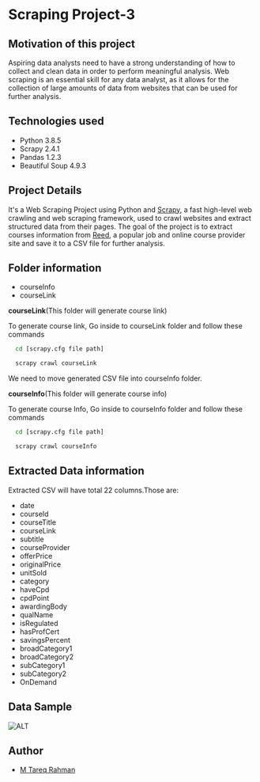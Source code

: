 
# Scraping Project-3

## Motivation of this project
Aspiring data analysts need to have a strong understanding of how to collect and clean data in order to perform meaningful analysis. Web scraping is an essential skill for any data analyst, as it allows for the collection of large amounts of data from websites that can be used for further analysis.

## Technologies used
- Python 3.8.5
- Scrapy 2.4.1
- Pandas 1.2.3
- Beautiful Soup 4.9.3

## Project Details

It's a Web Scraping Project using Python and [Scrapy](https://docs.scrapy.org/en/latest/), a fast high-level web crawling and web scraping framework, used to crawl websites and extract structured data from their pages. The goal of the project is to extract courses information from [Reed](https://www.reed.co.uk/), a popular job and online course provider site and save it to a CSV file for further analysis.


## Folder information
- courseInfo
- courseLink


**courseLink**(This folder will generate course link)




To generate course link, Go inside to courseLink folder and follow these commands

```bash
  cd [scrapy.cfg file path]
```
```bash
  scrapy crawl courseLink
``` 
We need to move generated CSV file into courseInfo folder.


**courseInfo**(This folder will generate course info)

To generate course Info, Go inside to courseInfo folder and follow these commands

```bash
  cd [scrapy.cfg file path]
```
```bash
  scrapy crawl courseInfo
``` 
## Extracted Data information
Extracted CSV will have total 22 columns.Those are:
- date	
- courseId	
- courseTitle	
- courseLink	
- subtitle
- courseProvider
- offerPrice	
- originalPrice	
- unitSold	
- category	
- haveCpd	
- cpdPoint	
- awardingBody	
- qualName	
- isRegulated	
- hasProfCert	
- savingsPercent	
- broadCategory1	
- broadCategory2	
- subCategory1	
- subCategory2	
- OnDemand

## Data Sample
![ALT](https://github.com/Tareq553/Scraping-Project-3/blob/main/courseInfo/Data_sample.png)




## Author

- [M Tareq Rahman](https://www.github.com/Tareq553)

